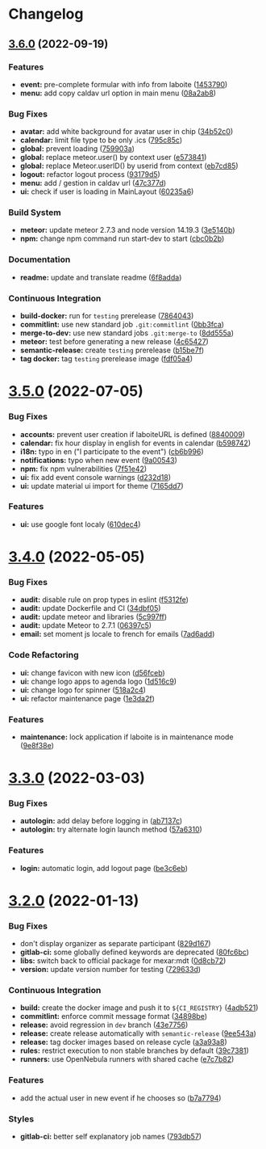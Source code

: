 # Changelog

## [3.6.0](https://gitlab.mim-libre.fr/alphabet/agenda/compare/release/3.5.0...release/3.6.0) (2022-09-19)


### Features

* **event:** pre-complete formular with info from laboite ([1453790](https://gitlab.mim-libre.fr/alphabet/agenda/commit/14537902f614bdd45bda36cc9de8e425c105d62c))
* **menu:** add copy caldav url option in main menu ([08a2ab8](https://gitlab.mim-libre.fr/alphabet/agenda/commit/08a2ab80e00b1665c9fd83bbaeb38ecf2551d7a8))


### Bug Fixes

* **avatar:** add white background for avatar user in chip ([34b52c0](https://gitlab.mim-libre.fr/alphabet/agenda/commit/34b52c02573d3e3b4967af1636338941e58b9888))
* **calendar:** limit file type to be only .ics ([795c85c](https://gitlab.mim-libre.fr/alphabet/agenda/commit/795c85cadea1bf4029e2383e1f05bf8613b3ce97))
* **global:** prevent loading ([759903a](https://gitlab.mim-libre.fr/alphabet/agenda/commit/759903a13c3f40cbf3c0c4320275ac7db4e61b22))
* **global:** replace meteor.user() by context user ([e573841](https://gitlab.mim-libre.fr/alphabet/agenda/commit/e573841d9522b2db7625f5538231bf3f2fb32b19))
* **global:** replace Meteor.userID() by userid from context ([eb7cd85](https://gitlab.mim-libre.fr/alphabet/agenda/commit/eb7cd857cfe93353184a055b3a9494723c5ab1d7))
* **logout:** refactor logout process ([93179d5](https://gitlab.mim-libre.fr/alphabet/agenda/commit/93179d514bfb2f974771cdd0967914c71f6b56b1))
* **menu:** add / gestion in caldav url ([47c377d](https://gitlab.mim-libre.fr/alphabet/agenda/commit/47c377d17698efcba55ffca64767086fc44a4bf9))
* **ui:** check if user is loading in MainLayout ([60235a6](https://gitlab.mim-libre.fr/alphabet/agenda/commit/60235a6c0e15a873237483d4a5086a4c4fe25758))


### Build System

* **meteor:** update meteor 2.7.3 and node version 14.19.3 ([3e5140b](https://gitlab.mim-libre.fr/alphabet/agenda/commit/3e5140b072de259a2b42385a260443fedb657f6f))
* **npm:** change npm command run start-dev to start ([cbc0b2b](https://gitlab.mim-libre.fr/alphabet/agenda/commit/cbc0b2b7318b2389a099f7d81d1bab37a13c0372))


### Documentation

* **readme:** update and translate readme ([6f8adda](https://gitlab.mim-libre.fr/alphabet/agenda/commit/6f8adda9906b7e2f6fbc205ece191546201aadac))


### Continuous Integration

* **build-docker:** run for `testing` prerelease ([7864043](https://gitlab.mim-libre.fr/alphabet/agenda/commit/7864043848ab9d94b6c3e210c12b7ff26d7acf61))
* **commitlint:** use new standard job `.git:commitlint` ([0bb3fca](https://gitlab.mim-libre.fr/alphabet/agenda/commit/0bb3fcac62fbbde6a008bbc612ca463e908ead2f))
* **merge-to-dev:** use new standard jobs `.git:merge-to` ([8dd555a](https://gitlab.mim-libre.fr/alphabet/agenda/commit/8dd555aa1fa59085e02c7f6c23ea087253925b2d))
* **meteor:** test before generating a new release ([4c65427](https://gitlab.mim-libre.fr/alphabet/agenda/commit/4c65427c902ffed27e6aefe60ba8978e26a0b0dd))
* **semantic-release:** create `testing` prerelease ([b15be7f](https://gitlab.mim-libre.fr/alphabet/agenda/commit/b15be7f11d0001b27a6b1372ef7c9bea5ef5048d))
* **tag docker:** tag `testing` prerelease image ([fdf05a4](https://gitlab.mim-libre.fr/alphabet/agenda/commit/fdf05a4669a852362908f06082e43f23e21063c0))

# [3.5.0](https://gitlab.mim-libre.fr/alphabet/agenda/compare/release/3.4.0...release/3.5.0) (2022-07-05)


### Bug Fixes

* **accounts:** prevent user creation if laboiteURL is defined ([8840009](https://gitlab.mim-libre.fr/alphabet/agenda/commit/884000905b8b18da3cb0d73553145c27bd2b7494))
* **calendar:** fix hour display in english for events in calendar ([b598742](https://gitlab.mim-libre.fr/alphabet/agenda/commit/b598742e09a267ac391ae96b8b2de322356dfbd2))
* **i18n:** typo in en ("I participate to the event") ([cb6b996](https://gitlab.mim-libre.fr/alphabet/agenda/commit/cb6b996bb895667dbb2c0bf57b9f3c9b59dbf95b))
* **notifications:** typo when new event ([9a00543](https://gitlab.mim-libre.fr/alphabet/agenda/commit/9a0054323d4b5635d547575f1d646de71af13cbb))
* **npm:** fix npm vulnerabilities ([7f51e42](https://gitlab.mim-libre.fr/alphabet/agenda/commit/7f51e42600c47a91b019fe64fecc344c66849ff7))
* **ui:** fix add event console warnings ([d232d18](https://gitlab.mim-libre.fr/alphabet/agenda/commit/d232d18a8ec2a17a6e87b1d7a5b763b0e677311d))
* **ui:** update material ui import for theme ([7165dd7](https://gitlab.mim-libre.fr/alphabet/agenda/commit/7165dd7bb1a3f42283044b1996ad62fc68255ec4))


### Features

* **ui:** use google font localy ([610dec4](https://gitlab.mim-libre.fr/alphabet/agenda/commit/610dec49b3f1790ecc838719070f45eac5efcd81))

# [3.4.0](https://gitlab.mim-libre.fr/alphabet/agenda/compare/release/3.3.0...release/3.4.0) (2022-05-05)


### Bug Fixes

* **audit:** disable rule on prop types in eslint ([f5312fe](https://gitlab.mim-libre.fr/alphabet/agenda/commit/f5312fe1477d0bbf90766c6e462538706410e8bd))
* **audit:** update Dockerfile and CI ([34dbf05](https://gitlab.mim-libre.fr/alphabet/agenda/commit/34dbf05bd883d9cc4f5b1f14e7836284416c88ae))
* **audit:** update meteor and libraries ([5c997ff](https://gitlab.mim-libre.fr/alphabet/agenda/commit/5c997ff3a0bd5d9083bb124c3b2df2fabbc0085c))
* **audit:** update Meteor to 2.7.1 ([06397c5](https://gitlab.mim-libre.fr/alphabet/agenda/commit/06397c5998be6f1db0f9878507f5cacf33498a76))
* **email:** set moment js locale to french for emails ([7ad6add](https://gitlab.mim-libre.fr/alphabet/agenda/commit/7ad6addd50e438ef525af73f17158ea84ce890b6))


### Code Refactoring

* **ui:** change favicon with new icon ([d56fceb](https://gitlab.mim-libre.fr/alphabet/agenda/commit/d56fceb811d5967f555c523fd1d08f726b9ce59b))
* **ui:** change logo apps to agenda logo ([1d516c9](https://gitlab.mim-libre.fr/alphabet/agenda/commit/1d516c9a9660c471eadfce334b4f2c76deda9548))
* **ui:** change logo for spinner ([518a2c4](https://gitlab.mim-libre.fr/alphabet/agenda/commit/518a2c46dd823d7c5df1d81a5c76eb1cbc1e2224))
* **ui:** refactor maintenance page ([1e3da2f](https://gitlab.mim-libre.fr/alphabet/agenda/commit/1e3da2fdae9f3b08304c6cf0d6b5cbe7175f1270))


### Features

* **maintenance:** lock application if laboite is in maintenance mode ([9e8f38e](https://gitlab.mim-libre.fr/alphabet/agenda/commit/9e8f38edab6278c832f4c34652678a08af9e2abb))

# [3.3.0](https://gitlab.mim-libre.fr/alphabet/agenda/compare/release/3.2.0...release/3.3.0) (2022-03-03)


### Bug Fixes

* **autologin:** add delay before logging in ([ab7137c](https://gitlab.mim-libre.fr/alphabet/agenda/commit/ab7137cb8c8fad696980998c5ab4d27a53ea1a70))
* **autologin:** try alternate login launch method ([57a6310](https://gitlab.mim-libre.fr/alphabet/agenda/commit/57a6310530939b63d2e9af4eb00fba9fa5379e2e))


### Features

* **login:** automatic login, add logout page ([be3c6eb](https://gitlab.mim-libre.fr/alphabet/agenda/commit/be3c6ebbef1f55476f62679673dd0e1cc822d15e))

# [3.2.0](https://gitlab.mim-libre.fr/alphabet/agenda/compare/release/3.1.0...release/3.2.0) (2022-01-13)


### Bug Fixes

* don't display organizer as separate participant ([829d167](https://gitlab.mim-libre.fr/alphabet/agenda/commit/829d16768e93d03c0f7f027f60bd4b18eee87aca))
* **gitlab-ci:** some globally defined keywords are deprecated ([80fc6bc](https://gitlab.mim-libre.fr/alphabet/agenda/commit/80fc6bc01392df6fe34057de2341c3ba554fc3ac))
* **libs:** switch back to official package for mexar:mdt ([0d8cb72](https://gitlab.mim-libre.fr/alphabet/agenda/commit/0d8cb725799b463caf134eb4ee5af70f949e7741))
* **version:** update version number for testing ([729633d](https://gitlab.mim-libre.fr/alphabet/agenda/commit/729633d4267c9169ace708e32996471ac5b0b919))


### Continuous Integration

* **build:** create the docker image and push it to `${CI_REGISTRY}` ([4adb521](https://gitlab.mim-libre.fr/alphabet/agenda/commit/4adb521c598486b9666053cdee210a05f0e0573a))
* **commitlint:** enforce commit message format ([34898be](https://gitlab.mim-libre.fr/alphabet/agenda/commit/34898befb863f9052ceefa9d935387b4217f5012))
* **release:** avoid regression in `dev` branch ([43e7756](https://gitlab.mim-libre.fr/alphabet/agenda/commit/43e7756977c223b5495de437b3d98308c2c1adbd))
* **release:** create release automatically with `semantic-release` ([9ee543a](https://gitlab.mim-libre.fr/alphabet/agenda/commit/9ee543a17cc41561d1df91b6161b5ed289679a65))
* **release:** tag docker images based on release cycle ([a3a93a8](https://gitlab.mim-libre.fr/alphabet/agenda/commit/a3a93a82809f73b5fe942694611a3e9a8a4118af))
* **rules:** restrict execution to non stable branches by default ([39c7381](https://gitlab.mim-libre.fr/alphabet/agenda/commit/39c73815c0f75fb7ccda8c641eb246e1fe66972a))
* **runners:** use OpenNebula runners with shared cache ([e7c7b82](https://gitlab.mim-libre.fr/alphabet/agenda/commit/e7c7b8237367b38fcb7e5c71c39a8d00f2b0a10a))


### Features

* add the actual user in new event if he chooses so ([b7a7794](https://gitlab.mim-libre.fr/alphabet/agenda/commit/b7a77940220633967cfb2b4ed3349f12b4e46fd5))


### Styles

* **gitlab-ci:** better self explanatory job names ([793db57](https://gitlab.mim-libre.fr/alphabet/agenda/commit/793db5773515ee5b7182bd7e7f917f314aedcb0b))
